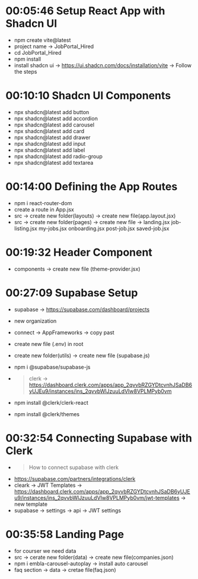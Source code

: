 # 00:05:46 Setup React App with Shadcn UI
-  npm create vite@latest
- project name -> JobPortal_Hired
- cd JobPortal_Hired
- npm install
- install shadcn ui -> https://ui.shadcn.com/docs/installation/vite -> Follow the steps

# 00:10:10 Shadcn UI Components
- npx shadcn@latest add button
- npx shadcn@latest add accordion
- npx shadcn@latest add carousel
- npx shadcn@latest add card
- npx shadcn@latest add drawer
- npx shadcn@latest add input
- npx shadcn@latest add label
- npx shadcn@latest add radio-group
- npx shadcn@latest add textarea

# 00:14:00 Defining the App Routes
-  npm i react-router-dom
- create a route in App.jsx
- src -> create new folder(layouts) -> create new file(app.layout.jsx)
- src -> create new folder(pages) -> create new file ->
landing.jsx
job-listing.jsx
my-jobs.jsx
onboarding.jsx
post-job.jsx
saved-job.jsx

# 00:19:32 Header Component
- components -> create new file (theme-provider.jsx)

# 00:27:09 Supabase Setup
- supabase -> https://supabase.com/dashboard/projects
- new organization
- connect -> AppFrameworks -> copy past
- create new file (.env) in root
- create new folder(utils) -> create new file (supabase.js) 
- npm i @supabase/supabase-js

- > clerk -> https://dashboard.clerk.com/apps/app_2qvvbRZGYDtcvnhJSaDB6yUJEu9/instances/ins_2qvvbWlJzuuLdVIw8VPLMPyb0vm
- npm install @clerk/clerk-react
- npm install @clerk/themes

# 00:32:54 Connecting Supabase with Clerk
- > How to connect supabase with clerk
- https://supabase.com/partners/integrations/clerk
- cleark -> JWT Templates -> https://dashboard.clerk.com/apps/app_2qvvbRZGYDtcvnhJSaDB6yUJEu9/instances/ins_2qvvbWlJzuuLdVIw8VPLMPyb0vm/jwt-templates -> new template
- supabase -> settings -> api -> JWT settings

# 00:35:58 Landing Page
- for courser we need data
- src -> cerate new folder(data) -> create new file(companies.json)
-  npm i embla-carousel-autoplay -> install auto carousel
- faq section -> data -> cretae file(faq.json)